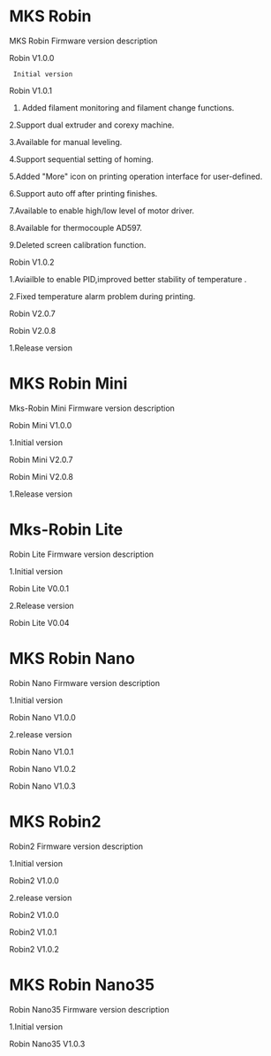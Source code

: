 # MKS Robin
MKS Robin Firmware version description


Robin V1.0.0

     Initial version


Robin V1.0.1

1. Added filament monitoring and filament change functions.

2.Support dual extruder and corexy machine.

3.Available for manual leveling.

4.Support sequential setting of homing.

5.Added "More" icon on printing operation interface for user-defined.

6.Support auto off after printing finishes.

7.Available to enable high/low level of motor driver.

8.Available for thermocouple AD597.

9.Deleted screen calibration function.
	

Robin V1.0.2

1.Aviailble to enable PID,improved better stability of temperature .

2.Fixed temperature alarm problem during printing.

Robin V2.0.7

Robin V2.0.8

1.Release version

# MKS Robin Mini

Mks-Robin Mini Firmware version description

Robin Mini V1.0.0

1.Initial version

Robin Mini V2.0.7

Robin Mini V2.0.8

1.Release version

# Mks-Robin Lite

Robin Lite Firmware version description

1.Initial version

Robin Lite V0.0.1
     
2.Release version

Robin Lite V0.04

# MKS Robin Nano

Robin Nano Firmware version description

1.Initial version

Robin Nano V1.0.0

2.release version

Robin Nano V1.0.1

Robin Nano V1.0.2

Robin Nano V1.0.3

# MKS Robin2

Robin2 Firmware version description

1.Initial version

Robin2 V1.0.0

2.release version

Robin2 V1.0.0

Robin2 V1.0.1

Robin2 V1.0.2

 # MKS Robin Nano35
 
Robin Nano35 Firmware version description

1.Initial version

Robin Nano35 V1.0.3

  
  
